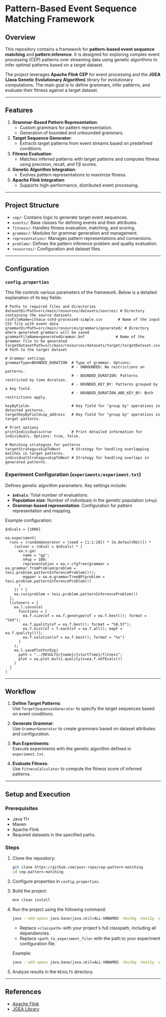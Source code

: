 
# Pattern-Based Event Sequence Matching Framework

## Overview

This repository contains a framework for **pattern-based event sequence matching** and **pattern inference**. It is designed for exploring complex event processing (CEP) patterns over streaming data using genetic algorithms to infer optimal patterns based on a target dataset.

The project leverages **Apache Flink CEP** for event processing and the **JGEA (Java Genetic Evolutionary Algorithm)** library for evolutionary computations. The main goal is to define grammars, infer patterns, and evaluate their fitness against a target dataset.

---

## Features

1. **Grammar-Based Pattern Representation**:
   - Custom grammars for pattern representation.
   - Generation of bounded and unbounded grammars.
2. **Target Sequence Generator**:
   - Extracts target patterns from event streams based on predefined conditions.
3. **Fitness Evaluation**:
   - Matches inferred patterns with target patterns and computes fitness using precision, recall, and Fβ scores.
4. **Genetic Algorithm Integration**:
   - Evolves pattern representations to maximize fitness.
5. **Apache Flink Integration**:
   - Supports high-performance, distributed event processing.

---

## Project Structure

- `cep/`: Contains logic to generate target event sequences.
- `events/`: Base classes for defining events and their attributes.
- `fitness/`: Handles fitness evaluation, matching, and scoring.
- `grammar/`: Modules for grammar generation and management.
- `representation/`: Manages pattern representations and conversions.
- `problem/`: Defines the pattern inference problem and quality evaluation.
- `resources/`: Configuration and dataset files.

---

## Configuration

### `config.properties`

This file controls various parameters of the framework. Below is a detailed explanation of its key fields:

```properties
# Paths to required files and directories
datasetDirPath=src/main/resources/datasets/sources/ # Directory containing the source datasets
csvFileName=ithaca-sshd-processed-simple.csv       # Name of the input CSV file with event data
grammarDirPath=src/main/resources/grammars/generated/ # Directory where generated grammars will be saved
grammarFileName=generatedGrammar.bnf              # Name of the grammar file to be generated
targetDatasetPath=src/main/resources/datasets/target/targetDataset.csv # Path to the target dataset

# Grammar settings
grammarType=BOUNDED_DURATION  # Type of grammar. Options:
                              # - UNBOUNDED: No restrictions on patterns.
                              # - BOUNDED_DURATION: Patterns restricted by time duration.
                              # - BOUNDED_KEY_BY: Patterns grouped by a key field.
                              # - BOUNDED_DURATION_AND_KEY_BY: Both restrictions apply.

keyByField=                   # Key field for "group by" operations in detected patterns.
targetKeyByField=ip_address   # Key field for "group by" operations in target patterns.

# Print options
printIndividuals=true         # Print detailed information for individuals. Options: true, false.

# Matching strategies for patterns
targetStrategy=skipToNext     # Strategy for handling overlapping matches in target patterns.
individualStrategy=skipToNext # Strategy for handling overlaps in generated patterns.
```

### Experiment Configuration (`experiments/experiment.txt`)

Defines genetic algorithm parameters. Key settings include:

- **`$nEvals`**: Total number of evaluations.
- **Population size**: Number of individuals in the genetic population (`nPop`).
- **Grammar-based representation**: Configuration for pattern representation and mapping.

Example configuration:

```text
$nEvals = [1000]

ea.experiment(
  runs = (randomGenerator = (seed = [1:1:10]) * [m.defaultRG()]) *
    (solver = (nEval = $nEvals) * [
      ea.s.ga(
        name = "gp";
        nPop = 100;
        representation = ea.r.cfgTree(grammar = ea.grammar.fromProblem(problem = tesi.problem.patternInferenceProblem()));
        mapper = ea.m.grammarTreeBP(problem = tesi.problem.patternInferenceProblem())
      )
    ]) * [
    ea.run(problem = tesi.problem.patternInferenceProblem())
  ];
  listeners = [
    ea.l.console(
      functions = [
        ea.f.size(of = ea.f.genotype(of = ea.f.best()); format = "%3d");
        ea.f.quality(of = ea.f.best(); format = "%8.5f");
        ea.f.hist(of = f.each(of = ea.f.all(); mapF = ea.f.quality()));
        ea.f.solution(of = ea.f.best(); format = "%s")
      ]
    );
    ea.l.savePlotForExp(
      path = "../RESULTS/{name}/{startTime}/fitness";
      plot = ea.plot.multi.quality(x=ea.f.nOfEvals())
    )
  ]
)
```

---

## Workflow

1. **Define Target Patterns**:  
   Use `TargetSequencesGenerator` to specify the target sequences based on event conditions.

2. **Generate Grammar**:  
   Use `GrammarGenerator` to create grammars based on dataset attributes and configuration.

3. **Run Experiments**:  
   Execute experiments with the genetic algorithm defined in `experiment.txt`.

4. **Evaluate Fitness**:  
   Use `FitnessCalculator` to compute the fitness score of inferred patterns.

---

## Setup and Execution

### Prerequisites

- Java 11+
- Maven
- Apache Flink
- Required datasets in the specified paths.

### Steps

1. Clone the repository:
   ```bash
   git clone https://github.com/your-repo/cep-pattern-matching
   cd cep-pattern-matching
   ```

2. Configure properties in `config.properties`.

3. Build the project:
   ```bash
   mvn clean install
   ```

4. Run the project using the following command:
   ```bash
   java --add-opens java.base/java.util=ALL-UNNAMED -Xms10g -Xmx12g -cp "<classpath>" io.github.ericmedvet.jgea.experimenter.Starter -v -nr 1 -nt 10 -f <path_to_experiment_file>
   ```

   - Replace `<classpath>` with your project's full classpath, including all dependencies.
   - Replace `<path_to_experiment_file>` with the path to your experiment configuration file.

   Example:
   ```bash
   java --add-opens java.base/java.util=ALL-UNNAMED -Xms10g -Xmx12g -cp "C:\path\to\dependencies\*.jar;target\flinkCEP-Patterns-0.1.jar" io.github.ericmedvet.jgea.experimenter.Starter -v -nr 1 -nt 10 -f src/main/resources/experiments/experiment.txt
   ```

5. Analyze results in the `RESULTS` directory.

---

## References

- [Apache Flink](https://flink.apache.org/)
- [JGEA Library](https://github.com/ericmedvet/jgea)
